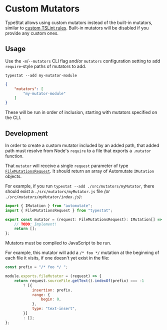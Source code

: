 # Custom Mutators

TypeStat allows using custom mutators instead of the built-in mutators, similar to [custom TSLint rules](https://palantir.github.io/tslint/develop/custom-rules).
Built-in mutators will be disabled if you provide any custom ones.

## Usage

Use the `-m`/`--mutators` CLI flag and/or `mutators` configuration setting to add `require`-style paths of mutators to add.

```shell
typestat --add my-mutator-module
```

```json
{
    "mutators": [
        "my-mutator-module"
    ]
}
```

These will be run in order of inclusion, starting with mutators specified on the CLI.

## Development

In order to create a custom mutator included by an added path, that added path must resolve from Node's `require` to a file that exports a `.mutator` function.

That `mutator` will receive a single `request` parameter of type [`FileMutationsRequest`](../src/mutators/fileMutator).
It should return an array of Automutate `IMutation` objects.

For example, if you run `typestat --add ./src/mutators/myMutator`, there should exist a `./src/mutators/myMutator.js` file _(or `./src/mutators/myMutator/index.js`)_:

```typescript
import { IMutation } from "automutate";
import { FileMutationsRequest } from "typestat";

export const mutator = (request: FileMutationsRequest): IMutation[] => {
    // TODO: Implement!
    return [];
};
```

Mutators must be compiled to JavaScript to be run.

For example, this mutator will add a `/* foo */` mutation at the beginning of each file it visits, if one doesn't yet exist in the file:

```js
const prefix = "/* foo */ ";

module.exports.fileMutator = (request) => {
    return request.sourceFile.getText().indexOf(prefix) === -1
        ? [{
            insertion: prefix,
            range: {
                begin: 0,
            },
            type: "text-insert",
        }]
        : [];
};
```
